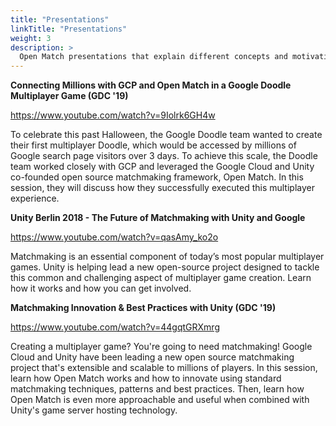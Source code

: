 ```yaml
---
title: "Presentations"
linkTitle: "Presentations"
weight: 3
description: >
  Open Match presentations that explain different concepts and motivations behind the project.
---
```


**Connecting Millions with GCP and Open Match in a Google Doodle Multiplayer Game (GDC '19)**

https://www.youtube.com/watch?v=9Iolrk6GH4w

To celebrate this past Halloween, the Google Doodle team wanted to create their first multiplayer
Doodle, which would be accessed by millions of Google search page visitors over 3 days. To achieve
this scale, the Doodle team worked closely with GCP and leveraged the Google Cloud and Unity
co-founded open source matchmaking framework, Open Match. In this session, they will discuss
how they successfully executed this multiplayer experience.

**Unity Berlin 2018 - The Future of Matchmaking with Unity and Google**

https://www.youtube.com/watch?v=qasAmy_ko2o

Matchmaking is an essential component of today’s most popular multiplayer games.
Unity is helping lead a new open-source project designed to tackle this common and
challenging aspect of multiplayer game creation. Learn how it works and how you can get involved.

**Matchmaking Innovation & Best Practices with Unity (GDC '19)**

https://www.youtube.com/watch?v=44gqtGRXmrg

Creating a multiplayer game? You're going to need matchmaking! Google Cloud and Unity have been
leading a new open source matchmaking project that's extensible and scalable to millions of
players. In this session, learn how Open Match works and how to innovate using standard
matchmaking techniques, patterns and best practices. Then, learn how Open Match is even more
approachable and useful when combined with Unity's game server hosting technology.
